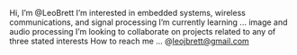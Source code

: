 Hi, I’m @LeoBrett
I’m interested in embedded systems, wireless communications, and signal processing
I’m currently learning ... image and audio processing
I’m looking to collaborate on projects related to any of three stated interests
How to reach me ... @leojbrett@gmail.com

<!---
LeoBrett/LeoBrett is a ✨ special ✨ repository because its `README.md` (this file) appears on your GitHub profile.
You can click the Preview link to take a look at your changes.
--->
